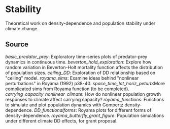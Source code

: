 # Stability
Theoretical work on density-dependence and population stability under climate change.

## Source
*basic_predator_prey*: Exploratory time-series plots of predator-prey dynamics in continuous time.
*beverton_hold_exploration*: Explore how random variation in Beverton-Holt mortality function affects the distribution of population sizes.
*ceiling_DD*: Exploration of DD relationship based on "ceiling" model.
*royama_sims*: Examine ideas behind "nonlinear perturbations" in Royama (1992) p38-40.
*space_time_lat_horiz_peturb*:More complicated sims from Royama function (to be completed).
*carrying_capacity_nonlinear_climate*: How do nonlinear population growth responses to climate affect carrying capacity?
*royama_functions*: Functions to simulate and plot population dynamics with Gompertz density-dependence.
*DD_functionalforms*: Royama plots for different forms of density-dependence.
*royama_butterfly_grant_figure*: Population simulations under different climate DD effects, for grant proposal.
